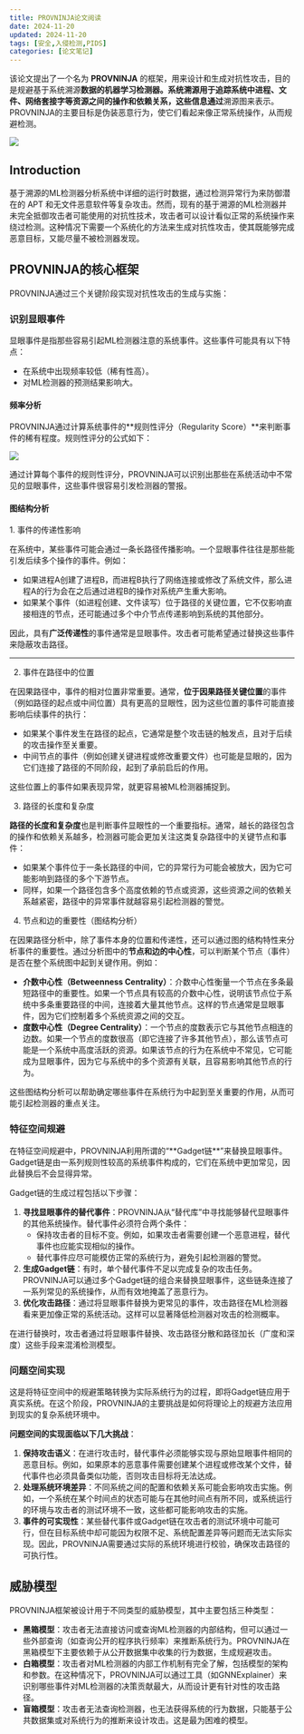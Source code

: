 ```yaml
---
title: PROVNINJA论文阅读
date: 2024-11-20
updated: 2024-11-20
tags: [安全,入侵检测,PIDS]
categories: [论文笔记] 
---
```


该论文提出了一个名为 **PROVNINJA** 的框架，用来设计和生成对抗性攻击，目的是规避基于系统溯源**数据的机器学习检测器。系统溯源用于追踪系统中进程、文件、网络套接字等资源之间的操作和依赖关系，这些信息通过**溯源图来表示。PROVNINJA的主要目标是伪装恶意行为，使它们看起来像正常系统操作，从而规避检测。

![](https://cdn.nlark.com/yuque/0/2024/png/46744832/1728363715637-8e45fd21-7754-4328-ba74-b799609e6ec1.png)

<h2 id="XliVX"> Introduction</h2>
基于溯源的ML检测器分析系统中详细的运行时数据，通过检测异常行为来防御潜在的 APT 和无文件恶意软件等复杂攻击。然而，现有的基于溯源的ML检测器并未完全抵御攻击者可能使用的对抗性技术，攻击者可以设计看似正常的系统操作来绕过检测。这种情况下需要一个系统化的方法来生成对抗性攻击，使其既能够完成恶意目标，又能尽量不被检测器发现。

<h2 id="I4E44">PROVNINJA的核心框架</h2>
PROVNINJA通过三个关键阶段实现对抗性攻击的生成与实施：

<h3 id="Gkur5"> 识别显眼事件</h3>
显眼事件是指那些容易引起ML检测器注意的系统事件。这些事件可能具有以下特点：

+ 在系统中出现频率较低（稀有性高）。
+ 对ML检测器的预测结果影响大。

<h4 id="ASPp1"> 频率分析</h4>
PROVNINJA通过计算系统事件的**规则性评分（Regularity Score）**来判断事件的稀有程度。规则性评分的公式如下：

![](https://cdn.nlark.com/yuque/0/2024/png/46744832/1728356583881-5460842d-8454-4719-9fcf-005055bd14aa.png)

通过计算每个事件的规则性评分，PROVNINJA可以识别出那些在系统活动中不常见的显眼事件，这些事件很容易引发检测器的警报。

<h4 id="cvvfp">图结构分析</h4>
1. 事件的传递性影响

在系统中，某些事件可能会通过一条长路径传播影响。一个显眼事件往往是那些能引发后续多个操作的事件。例如：

+ 如果进程A创建了进程B，而进程B执行了网络连接或修改了系统文件，那么进程A的行为会在之后通过进程B的操作对系统产生重大影响。
+ 如果某个事件（如进程创建、文件读写）位于路径的关键位置，它不仅影响直接相连的节点，还可能通过多个中介节点传递影响到系统的其他部分。

因此，具有**广泛传递性**的事件通常是显眼事件。攻击者可能希望通过替换这些事件来隐蔽攻击路径。

****

2. 事件在路径中的位置

在因果路径中，事件的相对位置非常重要。通常，**位于因果路径关键位置**的事件（例如路径的起点或中间位置）具有更高的显眼性，因为这些位置的事件可能直接影响后续事件的执行：

+ 如果某个事件发生在路径的起点，它通常是整个攻击链的触发点，且对于后续的攻击操作至关重要。
+ 中间节点的事件（例如创建关键进程或修改重要文件）也可能是显眼的，因为它们连接了路径的不同阶段，起到了承前启后的作用。

这些位置上的事件如果表现异常，就更容易被ML检测器捕捉到。



3. 路径的长度和复杂度

**路径的长度和复杂度**也是判断事件显眼性的一个重要指标。通常，越长的路径包含的操作和依赖关系越多，检测器可能会更加关注这类复杂路径中的关键节点和事件：

+ 如果某个事件位于一条长路径的中间，它的异常行为可能会被放大，因为它可能影响到路径的多个下游节点。
+ 同样，如果一个路径包含多个高度依赖的节点或资源，这些资源之间的依赖关系越紧密，路径中的异常事件就越容易引起检测器的警觉。



4. 节点和边的重要性（图结构分析）

在因果路径分析中，除了事件本身的位置和传递性，还可以通过图的结构特性来分析事件的重要性。通过分析图中的**节点和边的中心性**，可以判断某个节点（事件）是否在整个系统图中起到关键作用。例如：

+ **介数中心性（Betweenness Centrality）**：介数中心性衡量一个节点在多条最短路径中的重要性。如果一个节点具有较高的介数中心性，说明该节点位于系统中多条重要路径的中间，连接着大量其他节点。这样的节点通常是显眼事件，因为它们控制着多个系统资源之间的交互。
+ **度数中心性（Degree Centrality）**：一个节点的度数表示它与其他节点相连的边数。如果一个节点的度数很高（即它连接了许多其他节点），那么该节点可能是一个系统中高度活跃的资源。如果该节点的行为在系统中不常见，它可能成为显眼事件，因为它与系统中的多个资源有关联，且容易影响其他节点的行为。

这些图结构分析可以帮助确定哪些事件在系统行为中起到至关重要的作用，从而可能引起检测器的重点关注。

<h3 id="gL0XC">特征空间规避</h3>
在特征空间规避中，PROVNINJA利用所谓的“**Gadget链**”来替换显眼事件。Gadget链是由一系列规则性较高的系统事件构成的，它们在系统中更加常见，因此替换后不会显得异常。

Gadget链的生成过程包括以下步骤：

1. **寻找显眼事件的替代事件**：PROVNINJA从“替代库”中寻找能够替代显眼事件的其他系统操作。替代事件必须符合两个条件：
    - 保持攻击者的目标不变。例如，如果攻击者需要创建一个恶意进程，替代事件也应能实现相似的操作。
    - 替代事件应尽可能模仿正常的系统行为，避免引起检测器的警觉。
2. **生成Gadget链**：有时，单个替代事件不足以完成复杂的攻击任务。PROVNINJA可以通过多个Gadget链的组合来替换显眼事件，这些链条连接了一系列常见的系统操作，从而有效地掩盖了恶意行为。
3. **优化攻击路径**：通过将显眼事件替换为更常见的事件，攻击路径在ML检测器看来更加像正常的系统活动。这样可以显著降低检测器对攻击的检测概率。

在进行替换时，攻击者通过将显眼事件替换、攻击路径分散和路径加长（广度和深度）这些手段来混淆检测模型。

<h3 id="hCY3Z">问题空间实现</h3>
这是将特征空间中的规避策略转换为实际系统行为的过程，即将Gadget链应用于真实系统。在这个阶段，PROVNINJA的主要挑战是如何将理论上的规避方法应用到现实的复杂系统环境中。

**问题空间的实现面临以下几大挑战**：

1. **保持攻击语义**：在进行攻击时，替代事件必须能够实现与原始显眼事件相同的恶意目标。例如，如果原本的恶意事件需要创建某个进程或修改某个文件，替代事件也必须具备类似功能，否则攻击目标将无法达成。
2. **处理系统环境差异**：不同系统之间的配置和依赖关系可能会影响攻击实施。例如，一个系统在某个时间点的状态可能与在其他时间点有所不同，或系统运行的环境与攻击者的测试环境不一致，这些都可能影响攻击的实施。
3. **事件的可实现性**：某些替代事件或Gadget链在攻击者的测试环境中可能可行，但在目标系统中却可能因为权限不足、系统配置差异等问题而无法实际实现。因此，PROVNINJA需要通过实际的系统环境进行校验，确保攻击路径的可执行性。

<h2 id="vRqkN">威胁模型</h2>
PROVNINJA框架被设计用于不同类型的威胁模型，其中主要包括三种类型：

+ **黑箱模型**：攻击者无法直接访问或查询ML检测器的内部结构，但可以通过一些外部查询（如查询公开的程序执行频率）来推断系统行为。PROVNINJA在黑箱模型下主要依赖于从公开数据集中收集的行为数据，生成规避攻击。
+ **白箱模型**：攻击者对ML检测器的内部工作机制有完全了解，包括模型的架构和参数。在这种情况下，PROVNINJA可以通过工具（如GNNExplainer）来识别哪些事件对ML检测器的决策贡献最大，从而设计更有针对性的攻击路径。
+ **盲箱模型**：攻击者无法查询检测器，也无法获得系统的行为数据，只能基于公共数据集或对系统行为的推断来设计攻击。这是最为困难的模型。



